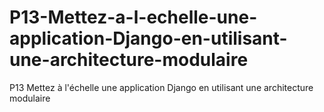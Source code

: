 # P13-Mettez-a-l-echelle-une-application-Django-en-utilisant-une-architecture-modulaire
P13 Mettez à l'échelle une application Django en utilisant une architecture modulaire
